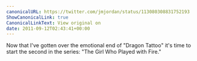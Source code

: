 ```yaml
---
canonicalURL: https://twitter.com/jmjordan/status/113080308831752193
ShowCanonicalLink: true
CanonicalLinkText: View original on
date: 2011-09-12T02:43:41+00:00
---
```

Now that I've gotten over the emotional end of "Dragon Tattoo" it's time to start the second in the series: "The Girl Who Played with Fire."